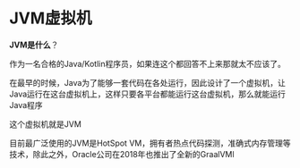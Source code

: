 # JVM虚拟机

**JVM是什么**？

作为一名合格的Java/Kotlin程序员，如果连这个都回答不上来那就太不应该了。

在最早的时候，Java为了能够一套代码在各处运行，因此设计了一个虚拟机，让Java运行在这台虚拟机上，这样只要各平台都能运行这台虚拟机，那么就能运行Java程序

这个虚拟机就是JVM

目前最广泛使用的JVM是HotSpot VM，拥有者热点代码探测，准确式内存管理等技术，除此之外，Oracle公司在2018年也推出了全新的GraalVMl